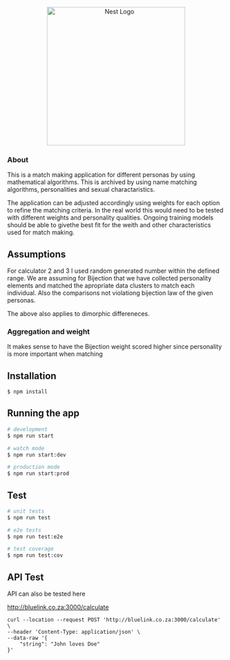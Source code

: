<p align="center">
  <a href="#" target="blank"><img src="https://i.pinimg.com/originals/d2/5b/b9/d25bb9cd3fcaf6aa53c64e1ecf2df59a.jpg" width="320" alt="Nest Logo" /></a>
</p>

### About

This is a match making application for different personas by using mathematical algorithms. This is archived by using name matching algorithms, personalities and sexual charactaristics.

The application can be adjusted accordingly using weights for each option to refine the matching criteria. 
In the real world this would need to be tested with different weights and personality qualities. Ongoing training models should be able to givethe best fit for the weith and other characteristics used for match making.

## Assumptions

For calculator 2 and 3 I used random generated number within the defined range.
We are assuming for Bijection that we have collected personality elements and matched the apropriate data clusters to match each individual. 
Also the comparisons not violationg bijection law of the given personas.

The above also applies to dimorphic differeneces.

### Aggregation and weight 
It makes sense to have the Bijection weight scored higher since personality is more important when matching 

## Installation

```bash
$ npm install
```

## Running the app

```bash
# development
$ npm run start

# watch mode
$ npm run start:dev

# production mode
$ npm run start:prod
```

## Test

```bash
# unit tests
$ npm run test

# e2e tests
$ npm run test:e2e

# test coverage
$ npm run test:cov
```

## API Test

API can also be tested here 

http://bluelink.co.za:3000/calculate

```
curl --location --request POST 'http://bluelink.co.za:3000/calculate' \
--header 'Content-Type: application/json' \
--data-raw '{
    "string": "John loves Doe"
}'
```


